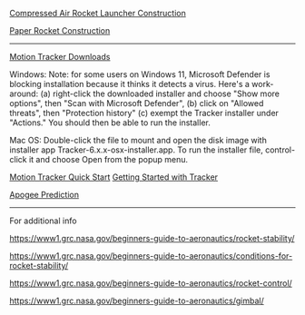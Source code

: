 [Compressed Air Rocket Launcher Construction](https://www.instructables.com/Compressed-Air-Rocket-Launcher/)

[Paper Rocket Construction](https://www.youtube.com/watch?v=9rWg0L_a2FQ)

****

[Motion Tracker Downloads](https://www.google.com/url?q=https%3A%2F%2Fphyslets.org%2Ftracker%2F&sa=D)

Windows: Note: for some users on Windows 11, Microsoft Defender is blocking installation because it thinks it detects a virus. Here's a work-around: (a) right-click the downloaded installer and choose "Show more options", then "Scan with Microsoft Defender", (b) click on "Allowed threats", then "Protection history" (c) exempt the Tracker installer under "Actions." You should then be able to run the installer. 
 
Mac OS: Double-click the file to mount and open the disk image with installer app Tracker-6.x.x-osx-installer.app. To run the installer file, control-click it and choose Open from the popup menu.


[Motion Tracker Quick Start](https://www.youtube.com/watch?v=n4Eqy60yYUY)
[Getting Started with Tracker](https://www.youtube.com/watch?v=La3H7JywgX0)

[Apogee Prediction](https://www.google.com/url?q=https%3A%2F%2Fwww1.grc.nasa.gov%2Fbeginners-guide-to-aeronautics%2Ffltcalc%2F&sa=D)


****

For additional info

https://www1.grc.nasa.gov/beginners-guide-to-aeronautics/rocket-stability/

https://www1.grc.nasa.gov/beginners-guide-to-aeronautics/conditions-for-rocket-stability/
 
https://www1.grc.nasa.gov/beginners-guide-to-aeronautics/rocket-control/

https://www1.grc.nasa.gov/beginners-guide-to-aeronautics/gimbal/
